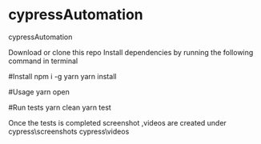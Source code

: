 # cypressAutomation
cypressAutomation

Download or clone this repo
Install dependencies by running the following command in terminal

#Install
npm i -g yarn
yarn install

#Usage
yarn open

#Run tests
yarn clean
yarn test

Once the tests is completed screenshot ,videos are created under
cypress\screenshots
cypress\videos
